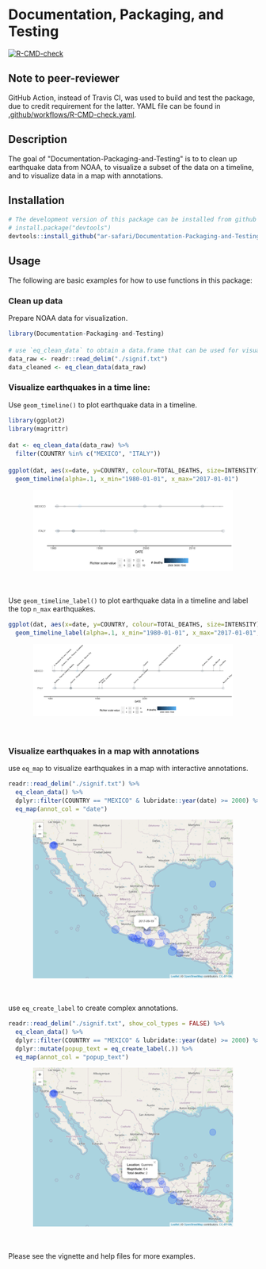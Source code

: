 
# Documentation, Packaging, and Testing

<!-- badges: start -->
[![R-CMD-check](https://github.com/ar-safari/Documentation-Packaging-and-Testing/actions/workflows/R-CMD-check.yaml/badge.svg)](https://github.com/ar-safari/Documentation-Packaging-and-Testing/actions/workflows/R-CMD-check.yaml)
<!-- badges: end -->

## Note to peer-reviewer

GitHub Action, instead of Travis CI, was used to build and test the package, due to credit requirement for the latter. YAML file can be found in [.github/workflows/R-CMD-check.yaml](https://github.com/ar-safari/Documentation-Packaging-and-Testing/blob/main/.github/workflows/R-CMD-check.yaml).  

## Description 

The goal of "Documentation-Packaging-and-Testing" is to to clean up earthquake data 
from NOAA, to visualize a subset of the data on a timeline, and to visualize data 
in a map with annotations. 

## Installation

``` r
# The development version of this package can be installed from github
# install.package("devtools")
devtools::install_github("ar-safari/Documentation-Packaging-and-Testing")
```

## Usage 

The following are basic examples for how to use functions in this package: 

### Clean up data 

Prepare NOAA data for visualization. 

``` r
library(Documentation-Packaging-and-Testing)

# use `eq_clean_data` to obtain a data.frame that can be used for visualization.
data_raw <- readr::read_delim("./signif.txt") 
data_cleaned <- eq_clean_data(data_raw) 
```

### Visualize earthquakes in a time line:  

Use `geom_timeline()` to plot earthquake data in a timeline. 

``` r
library(ggplot2)
library(magrittr)

dat <- eq_clean_data(data_raw) %>%
  filter(COUNTRY %in% c("MEXICO", "ITALY"))

ggplot(dat, aes(x=date, y=COUNTRY, colour=TOTAL_DEATHS, size=INTENSITY)) + 
  geom_timeline(alpha=.1, x_min="1980-01-01", x_max="2017-01-01")
```
<center><img src="man/figures/geom_timeline_fig1.png" width="80%" /></center>

<br>
<br>

Use `geom_timeline_label()` to plot earthquake data in a timeline and label the top `n_max` earthquakes. 

``` r 
ggplot(dat, aes(x=date, y=COUNTRY, colour=TOTAL_DEATHS, size=INTENSITY)) +
  geom_timeline_label(alpha=.1, x_min="1980-01-01", x_max="2017-01-01", n_max=10)
```
<center><img src="man/figures/geom_timeline_fig2.png" width="80%" /></center>
<br>
<br>

### Visualize earthquakes in a map with annotations 
use `eq_map` to visualize earthquakes in a map with interactive annotations.
``` r
readr::read_delim("./signif.txt") %>% 
  eq_clean_data() %>% 
  dplyr::filter(COUNTRY == "MEXICO" & lubridate::year(date) >= 2000) %>% 
  eq_map(annot_col = "date")
```
<center><img src="man/figures/eq_map_fig3.png" width="80%" /></center>
<br>
<br>

use `eq_create_label` to create complex annotations. 
``` r
readr::read_delim("./signif.txt", show_col_types = FALSE) %>%
  eq_clean_data() %>%
  dplyr::filter(COUNTRY == "MEXICO" & lubridate::year(date) >= 2000) %>%
  dplyr::mutate(popup_text = eq_create_label(.)) %>%
  eq_map(annot_col = "popup_text")
```
<center><img src="man/figures/eq_map_fig4.png" width="80%" /></center>
<br>
<br>

Please see the vignette and help files for more examples. 

